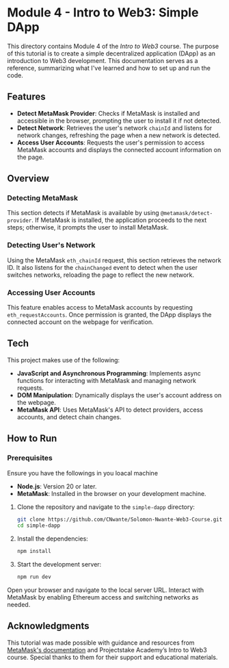 # Module 4 - Intro to Web3: Simple DApp

This directory contains Module 4 of the *Intro to Web3* course.
The purpose of this tutorial is to create a simple decentralized application (DApp) as an introduction to Web3 development. This documentation serves as a reference, summarizing what I've learned and how to set up and run the code.


## Features

- **Detect MetaMask Provider**: Checks if MetaMask is installed and accessible in the browser, prompting the user to install it if not detected.
- **Detect Network**: Retrieves the user's network `chainId` and listens for network changes, refreshing the page when a new network is detected.
- **Access User Accounts**: Requests the user's permission to access MetaMask accounts and displays the connected account information on the page.

## Overview

### Detecting MetaMask

This section detects if MetaMask is available by using `@metamask/detect-provider`. If MetaMask is installed, the application proceeds to the next steps; otherwise, it prompts the user to install MetaMask.

### Detecting User's Network

Using the MetaMask `eth_chainId` request, this section retrieves the network ID. It also listens for the `chainChanged` event to detect when the user switches networks, reloading the page to reflect the new network.

### Accessing User Accounts

This feature enables access to MetaMask accounts by requesting `eth_requestAccounts`. Once permission is granted, the DApp displays the connected account on the webpage for verification.

## Tech

This project makes use of the following:

- **JavaScript and Asynchronous Programming**: Implements async functions for interacting with MetaMask and managing network requests.
- **DOM Manipulation**: Dynamically displays the user's account address on the webpage.
- **MetaMask API**: Uses MetaMask's API to detect providers, access accounts, and detect chain changes.

## How to Run

### Prerequisites
Ensure you have the followings in you loacal machine

- **Node.js**: Version 20 or later.
- **MetaMask**: Installed in the browser on your development machine.

1. Clone the repository and navigate to the `simple-dapp` directory:
   ```bash
   git clone https://github.com/CNwante/Solomon-Nwante-Web3-Course.git
   cd simple-dapp

2. Install the dependencies:

    ```bash
    npm install

3. Start the development server:

    ```bash
    npm run dev

Open your browser and navigate to the local server URL. Interact with MetaMask by enabling Ethereum access and switching networks as needed.

## Acknowledgments

This tutorial was made possible with guidance and resources from [MetaMask's documentation](https://docs.metamask.io/) and Projectstake Academy’s Intro to Web3 course. Special thanks to them for their support and educational materials.
